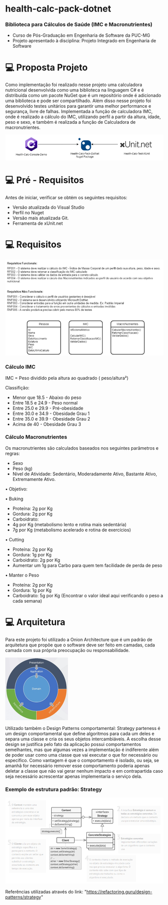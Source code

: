 # health-calc-pack-dotnet
### Biblioteca para Cálculos de Saúde (IMC e Macronutrientes)

- Curso de Pós-Graduação em Engenharia de Software da PUC-MG
- Projeto apresentado à disciplina: Projeto Integrado em Engenharia de Software

# 💻 Proposta Projeto

Como implementação foi realizado nesse projeto uma calculadora nutricional desenvolvida como uma biblioteca na linguagem C# e é distribuída como um pacote NuGet que é um repositório onde é adicionado uma biblioteca e pode ser compartilhado. Além disso nesse projeto foi desenvolvido testes unitários para garantir uma melhor performance e segurança, livre de falhas.
Implementada a função de calculadora IMC, onde é realizado a cálculo do IMC, utilizando perfil a partir da altura, idade, peso e sexo, e também é realizada a função de Calculadora de macronutrientes.

<img src="docshealth\modelo.PNG" alt="Health calc">

# 💻 Pré - Requisitos
 
Antes de iniciar, verificar se obtém os seguintes requisitos:
- Versão atualizada do Visual Studio 
- Perfil no Nuget 
- Versão mais atualizada Git.
-  Ferramenta de xUnit.net

# 💻 Requisitos

<img src="docshealth\requisitos.PNG" alt="Requisitos Funcionais e Não funcionais">

### Cálculo IMC

IMC = Peso dividido pela altura ao quadrado ( peso/altura²) 

Classifição:
- Menor que 18.5 - Abaixo do peso
- Entre 18.5 e 24.9 - Peso normal
-	Entre 25.0 e 29.9 - Pré-obesidade
-	Entre 30.0 e 34.9 - Obesidade Grau 1
-	Entre 35.0 e 39.9 - Obesidade Grau 2
-	Acima de 40 - Obesidade Grau 3

### Cálculo Macronutrientes

Os macronutrientes são calculados baseados nos seguintes parâmetros e regras:

-	Sexo
- Peso (kg)
-	Nível de Atividade: Sedentário, Moderadamente Ativo, Bastante Ativo, Extremamente Ativo.

•	Objetivo:

•	Buking

- Proteína: 2g por Kg
- Gordura: 2g por Kg
- Carboidrato:
- 4g por Kg (metabolismo lento e rotina mais sedentária)
- 7g por Kg (metabolismo acelerado e rotina de exercícios)

•	Cutting

- Proteína: 2g por Kg
- Gordura: 1g por Kg
- Carboidrato: 2g por Kg
- 	Aumentar um 1g para Carbo para quem tem facilidade de perda de peso

• Manter o Peso

- Proteína: 2g por Kg
- Gordura: 1g por Kg
- Carboidrato: 5g por Kg (Encontrar o valor ideal aqui verificando o peso a cada semana)

# 💻 Arquitetura

Para este projeto foi utilizado a Onion Architecture que   é um padrão de arquitetura que propõe que o software deve ser feito em camadas, cada camada com sua própria preocupação ou responsabilidade.


<img src="docshealth\arquitetura.png" alt="Onion Architecture">


 Utilizado também o Design Patterns comportamental:  Strategy parteness é um design comportamental que define algoritmos para cada um deles e separa uma classe e cria os seus objetos intercambiáveis. A escolha desse design se justifica pelo fato da aplicação possui comportamentos semelhantes, mas que algumas vezes a implementação é indiferente além de poder usar como uma classe que vai executar o que for necessário ou especifico. Como vantagem é que o comportamento é isolado, ou seja, se amanhã for necessário remover esse comportamento poderia apenas deletar a classe que não vai gerar nenhum impacto e em contrapartida caso seja necessário acrescentar apenas implementaria o serviço dela.
 
### Exemplo de estrutura padrão: Strategy 

<img src="docshealth\estruturaStrategy.PNG" alt="Strategy parteness">
       
Referências utilizadas através do link: "https://refactoring.guru/design-patterns/strategy"


       
       







